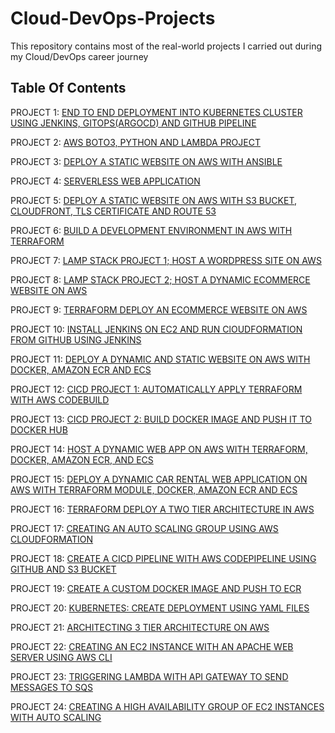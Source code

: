 # Cloud-DevOps-Projects

This repository contains most of the real-world projects I carried out during my Cloud/DevOps career journey

## Table Of Contents

PROJECT 1: [END TO END DEPLOYMENT INTO KUBERNETES CLUSTER USING JENKINS, GITOPS(ARGOCD) AND GITHUB PIPELINE](https://github.com/georgeonalo/GitOps)

PROJECT 2:  [AWS BOTO3, PYTHON AND LAMBDA PROJECT](https://github.com/georgeonalo/python-projects)

PROJECT 3: [DEPLOY A STATIC WEBSITE ON AWS WITH ANSIBLE](https://github.com/georgeonalo/ansible-playbooks)



PROJECT 4: [SERVERLESS WEB APPLICATION](https://github.com/georgeonalo/Serverless-Web-Application)

PROJECT 5: [DEPLOY A STATIC WEBSITE ON AWS WITH S3 BUCKET, CLOUDFRONT, TLS CERTIFICATE AND ROUTE 53](https://github.com/georgeonalo/deploy-a-static-website-on-aws)

PROJECT 6: [BUILD A DEVELOPMENT ENVIRONMENT IN AWS WITH TERRAFORM](https://github.com/georgeonalo/terraform-dev-env)

PROJECT 7: [LAMP STACK PROJECT 1; HOST A WORDPRESS SITE ON AWS](https://github.com/georgeonalo/Host-a-wordpress-website-on-AWS)

PROJECT 8: [LAMP STACK PROJECT 2; HOST A DYNAMIC ECOMMERCE WEBSITE ON AWS](https://github.com/georgeonalo/Host-a-Dynamic-Ecommerce-Website-on-AWS)

PROJECT 9: [TERRAFORM DEPLOY AN ECOMMERCE WEBSITE ON AWS](https://github.com/georgeonalo/terraform-projects)

PROJECT 10: [INSTALL JENKINS ON EC2 AND RUN ClOUDFORMATION FROM GITHUB USING JENKINS](https://github.com/georgeonalo/Run-Infra-as-Code-with-Jenkins)

PROJECT 11: [DEPLOY A DYNAMIC AND STATIC WEBSITE ON AWS WITH DOCKER, AMAZON ECR AND ECS](https://github.com/georgeonalo/docker-projects)

PROJECT 12: [CICD PROJECT 1: AUTOMATICALLY APPLY TERRAFORM WITH AWS CODEBUILD](https://github.com/georgeonalo/cicd-projects)

PROJECT 13: [CICD PROJECT 2: BUILD DOCKER IMAGE AND PUSH IT TO DOCKER HUB](https://github.com/georgeonalo/cicd-build-docker-image)  



PROJECT 14: [HOST A DYNAMIC WEB APP ON AWS WITH TERRAFORM, DOCKER, AMAZON ECR, AND ECS](https://github.com/georgeonalo/rentzone-terraform-ecs-project)

PROJECT 15: [DEPLOY A DYNAMIC CAR RENTAL WEB APPLICATION ON AWS WITH TERRAFORM MODULE, DOCKER, AMAZON ECR AND ECS](https://github.com/georgeonalo/terraform-modules)

PROJECT 16: [TERRAFORM DEPLOY A TWO TIER ARCHITECTURE IN AWS](https://github.com/georgeonalo/Terraform-Deploy-a-Two-Tier-Architecture-in-AWS)

PROJECT 17: [CREATING AN AUTO SCALING GROUP USING AWS CLOUDFORMATION](https://github.com/georgeonalo/Creating-an-Auto-Scaling-Group-using-AWS-CloudFormation)

PROJECT 18: [CREATE A CICD PIPELINE WITH AWS CODEPIPELINE USING GITHUB AND S3 BUCKET](https://github.com/georgeonalo/CI-CD-Pipeline-with-AWS-CodePipeline)

PROJECT 19: [CREATE A CUSTOM DOCKER IMAGE AND PUSH TO ECR](https://github.com/georgeonalo/Create-a-Custom-Docker-Image)

PROJECT 20: [KUBERNETES: CREATE DEPLOYMENT USING YAML FILES
](https://github.com/georgeonalo/Kubernetes-Create-Deployments-Using-YAML-Files)

PROJECT 21: [ARCHITECTING 3 TIER ARCHITECTURE ON AWS](https://github.com/georgeonalo/hello-world)

PROJECT 22: [CREATING AN EC2 INSTANCE WITH AN APACHE WEB SERVER USING AWS CLI](https://github.com/georgeonalo/Creating-an-EC2-instance-with-an-Apache-Web-Server-Using-AWS-CLI)

PROJECT 23: [TRIGGERING LAMBDA WITH API GATEWAY TO SEND MESSAGES TO SQS](https://github.com/georgeonalo/Triggering-Lambda-with-API-Gateway-to-Send-Messages-to-SQS)

PROJECT 24: [CREATING A HIGH AVAILABILITY GROUP OF EC2 INSTANCES WITH AUTO SCALING](https://github.com/georgeonalo/Creating-a-High-Availability-Group-of-EC2-Instances-with-Auto-Scaling)


